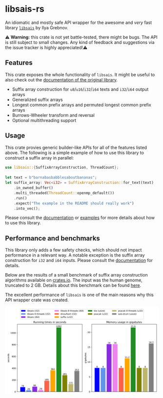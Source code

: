 # libsais-rs

An idiomatic and mostly safe API wrapper for the awesome and _very_ fast library [`libsais`](https://github.com/IlyaGrebnov/libsais) by Ilya Grebnov.

⚠️ **Warning:** this crate is not yet battle-tested, there might be bugs. The API is still subject to small changes. Any kind of feedback and suggestions via the issue tracker is highly appreciated!⚠️ 

## Features

This crate exposes the whole functionality of `libsais`. It might be useful to also check out the [documentation of the original library](https://github.com/IlyaGrebnov/libsais).

- Suffix array construction for `u8`/`u16`/`i32`/`i64` texts and `i32`/`i64` output arrays
- Generalized suffix arrays
- Longest common prefix arrays and permuted longest common prefix arrays
- Burrows-Wheeler transform and reversal
- Optional multithreading support

## Usage

This crate provies generic builder-like APIs for all of the features listed above. The following is a simple example of how to use this library to construct a suffix array in parallel:

```rust
use libsais::{SuffixArrayConstruction, ThreadCount};

let text = b"barnabasbabblesaboutbananas";
let suffix_array: Vec<i32> = SuffixArrayConstruction::for_text(text)
    .in_owned_buffer()
    .multi_threaded(ThreadCount::openmp_default())
    .run()
    .expect("The example in the README should really work")
    .into_vec();
```

Please consult the [documentation](https://docs.rs/libsais/latest/libsais/) or [examples](./examples) for more details about how to use this library.

## Performance and benchmarks

This library only adds a few safety checks, which should not impact performance in a relevant way. A notable exception is the suffix array construction for `i32` and `i64` inputs. Please consult the [documentation](https://docs.rs/libsais/latest/libsais/) for details.

Below are the results of a small benchmark of suffix array construction algorithms available on [crates.io](https://crates.io). The input was the human genome, truncated to 2 GB. Details about this benchmark can be found [here](https://github.com/feldroop/benchmark_crates_io_sacas).

The excellent performance of `libsais` is one of the main reasons why this API wrapper crate was created.

<img src="https://raw.githubusercontent.com/feldroop/benchmark_crates_io_sacas/refs/heads/master/plot/plot.svg" />
